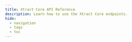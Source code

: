 ```yaml
---
title: Xtract Core API Reference
description: Learn how to use the Xtract Core endpoints.
hide:
  - navigation
  - tags
  - toc
---
```


<style>
  .md-typeset h1,
  .md-content__button {
    display: none;
  }
</style>

<swagger-ui src="https://helpcenter.theobald-software.com/xtract-core/swagger.json"/>
